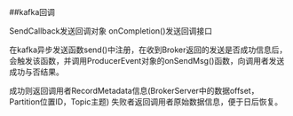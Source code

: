 ##kafka回调

SendCallback发送回调对象
onCompletion()发送回调接口

在kafka异步发送函数send()中注册，在收到Broker返回的发送是否成功信息后，会触发该函数，并调用ProducerEvent对象的onSendMsg()函数，向调用者发送成功与否结果。

成功则返回调用者RecordMetadata信息(BrokerServer中的数据offset，Partition位置ID，Topic主题)
失败者返回调用者原始数据信息，便于日后恢复。